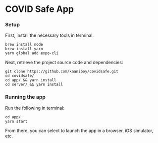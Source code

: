 # COVID Safe App

### Setup

First, install the necessary tools in terminal:

```
brew install node
brew install yarn
yarn global add expo-cli
```

Next, retrieve the project source code and dependencies:

```
git clone https://github.com/kaaniboy/covidsafe.git
cd covidsafe/
cd app/ && yarn install
cd server/ && yarn install
```

### Running the app

Run the following in terminal:

```
cd app/
yarn start
```

From there, you can select to launch the app in a browser, iOS simulator, etc.

